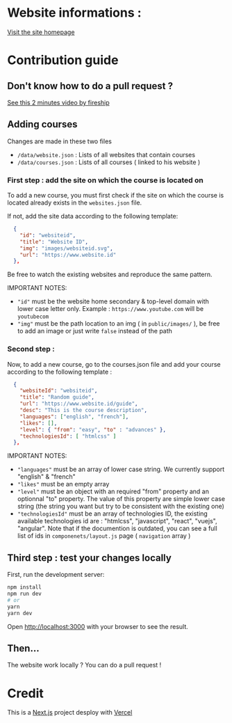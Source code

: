 # Website informations :

[Visit the site homepage](https://developerssources.now.sh)

# Contribution guide

## Don't know how to do a pull request ?

[See this 2 minutes video by fireship](https://youtu.be/8lGpZkjnkt4)

## Adding courses

Changes are made in these two files
 - `/data/website.json` : Lists of all websites that contain courses
 - `/data/courses.json` : Lists of all courses ( linked to his website )

### First step : add the site on which the course is located on

To add a new course, you must first check if the site on which the course is located already exists in the `websites.json` file.

If not, add the site data according to the following template:
```json
  {
    "id": "websiteid",
    "title": "Website ID",
    "img": "images/websiteid.svg",
    "url": "https://www.website.id"
  },
```
Be free to watch the existing websites and reproduce the same pattern.

IMPORTANT NOTES:
  - `"id"`  must be the website home secondary & top-level domain with lower case letter only. Example : `https://www.youtube.com` will be `youtubecom`
  - `"img"` must be the path location to an img ( in `public/images/` ), be free to add an image or just write `false` instead of the path

### Second step : 

Now, to add a new course, go to the courses.json file and add your course according to the following template :
```json
  {
    "websiteId": "websiteid",
    "title": "Random guide",
    "url": "https://www.website.id/guide",
    "desc": "This is the course description",
    "languages": ["english", "french"],
    "likes": [],
    "level": { "from": "easy", "to" : "advances" },
    "technologiesId": [ "htmlcss" ]
  },
```
IMPORTANT NOTES:
  - `"languages"` must be an array of lower case string. We currently support "english" & "french"
  - `"likes"` must be an empty array
  - `"level"` must be an object with an required "from" property and an optionnal "to" property. The value of this property are simple lower case string (the string you want but try to be consistent with the existing one)
  - `"technologiesId"` must be an array of technologies ID, the existing available technologies id are : "htmlcss", "javascript", "react", "vuejs", "angular". Note that if the documention is outdated, you can see a full list of ids in `componenets/layout.js` page ( `navigation` array )



## Third step : test your changes locally

First, run the development server:

```bash
npm install
npm run dev
# or
yarn
yarn dev
```
Open [http://localhost:3000](http://localhost:3000) with your browser to see the result.

## Then...

The website work locally ? You can do a pull request !

# Credit
This is a [Next.js](https://nextjs.org/) project desploy with [Vercel](https://vercel.com)